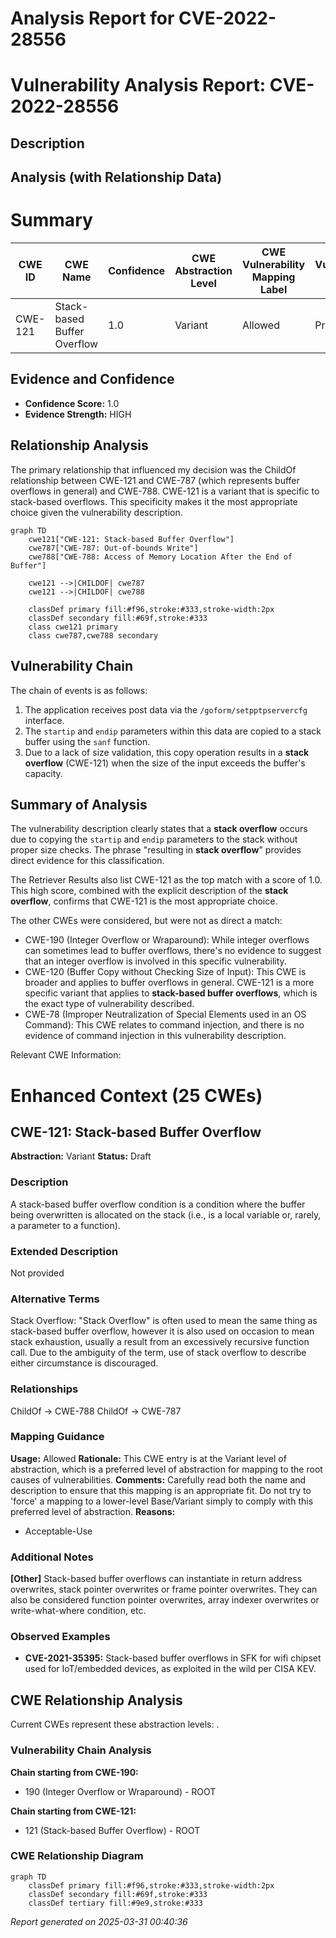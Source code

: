 # Analysis Report for CVE-2022-28556

# Vulnerability Analysis Report: CVE-2022-28556

## Description



## Analysis (with Relationship Data)

# Summary
| CWE ID | CWE Name | Confidence | CWE Abstraction Level | CWE Vulnerability Mapping Label | CWE-Vulnerability Mapping Notes |
|---|---|---|---|---|---|
| CWE-121 | Stack-based Buffer Overflow | 1.0 | Variant | Allowed | Primary CWE |

## Evidence and Confidence

*   **Confidence Score:** 1.0
*   **Evidence Strength:** HIGH

## Relationship Analysis
The primary relationship that influenced my decision was the ChildOf relationship between CWE-121 and CWE-787 (which represents buffer overflows in general) and CWE-788. CWE-121 is a variant that is specific to stack-based overflows. This specificity makes it the most appropriate choice given the vulnerability description.

```mermaid
graph TD
    cwe121["CWE-121: Stack-based Buffer Overflow"]
    cwe787["CWE-787: Out-of-bounds Write"]
    cwe788["CWE-788: Access of Memory Location After the End of Buffer"]
    
    cwe121 -->|CHILDOF| cwe787
    cwe121 -->|CHILDOF| cwe788
    
    classDef primary fill:#f96,stroke:#333,stroke-width:2px
    classDef secondary fill:#69f,stroke:#333
    class cwe121 primary
    class cwe787,cwe788 secondary
```

## Vulnerability Chain
The chain of events is as follows:
1.  The application receives post data via the `/goform/setpptpservercfg` interface.
2.  The `startip` and `endip` parameters within this data are copied to a stack buffer using the `sanf` function.
3.  Due to a lack of size validation, this copy operation results in a **stack overflow** (CWE-121) when the size of the input exceeds the buffer's capacity.

## Summary of Analysis
The vulnerability description clearly states that a **stack overflow** occurs due to copying the `startip` and `endip` parameters to the stack without proper size checks. The phrase "resulting in **stack overflow**" provides direct evidence for this classification.

The Retriever Results also list CWE-121 as the top match with a score of 1.0. This high score, combined with the explicit description of the **stack overflow**, confirms that CWE-121 is the most appropriate choice.

The other CWEs were considered, but were not as direct a match:
*   CWE-190 (Integer Overflow or Wraparound): While integer overflows can sometimes lead to buffer overflows, there's no evidence to suggest that an integer overflow is involved in this specific vulnerability.
*   CWE-120 (Buffer Copy without Checking Size of Input): This CWE is broader and applies to buffer overflows in general. CWE-121 is a more specific variant that applies to **stack-based buffer overflows**, which is the exact type of vulnerability described.
*   CWE-78 (Improper Neutralization of Special Elements used in an OS Command): This CWE relates to command injection, and there is no evidence of command injection in this vulnerability description.

Relevant CWE Information:

# Enhanced Context (25 CWEs)

## CWE-121: Stack-based Buffer Overflow
**Abstraction:** Variant
**Status:** Draft

### Description
A stack-based buffer overflow condition is a condition where the buffer being overwritten is allocated on the stack (i.e., is a local variable or, rarely, a parameter to a function).

### Extended Description
Not provided

### Alternative Terms
Stack Overflow: "Stack Overflow" is often used to mean the same thing as stack-based buffer overflow, however it is also used on occasion to mean stack exhaustion, usually a result from an excessively recursive function call. Due to the ambiguity of the term, use of stack overflow to describe either circumstance is discouraged.

### Relationships
ChildOf -> CWE-788
ChildOf -> CWE-787

### Mapping Guidance
**Usage:** Allowed
**Rationale:** This CWE entry is at the Variant level of abstraction, which is a preferred level of abstraction for mapping to the root causes of vulnerabilities.
**Comments:** Carefully read both the name and description to ensure that this mapping is an appropriate fit. Do not try to 'force' a mapping to a lower-level Base/Variant simply to comply with this preferred level of abstraction.
**Reasons:**
- Acceptable-Use

### Additional Notes
**[Other]** Stack-based buffer overflows can instantiate in return address overwrites, stack pointer overwrites or frame pointer overwrites. They can also be considered function pointer overwrites, array indexer overwrites or write-what-where condition, etc.

### Observed Examples
- **CVE-2021-35395:** Stack-based buffer overflows in SFK for wifi chipset used for IoT/embedded devices, as exploited in the wild per CISA KEV.


## CWE Relationship Analysis

Current CWEs represent these abstraction levels: .


### Vulnerability Chain Analysis

**Chain starting from CWE-190:**
- 190 (Integer Overflow or Wraparound) - ROOT


**Chain starting from CWE-121:**
- 121 (Stack-based Buffer Overflow) - ROOT



### CWE Relationship Diagram

```mermaid
graph TD
    classDef primary fill:#f96,stroke:#333,stroke-width:2px
    classDef secondary fill:#69f,stroke:#333
    classDef tertiary fill:#9e9,stroke:#333
```



*Report generated on 2025-03-31 00:40:36*
